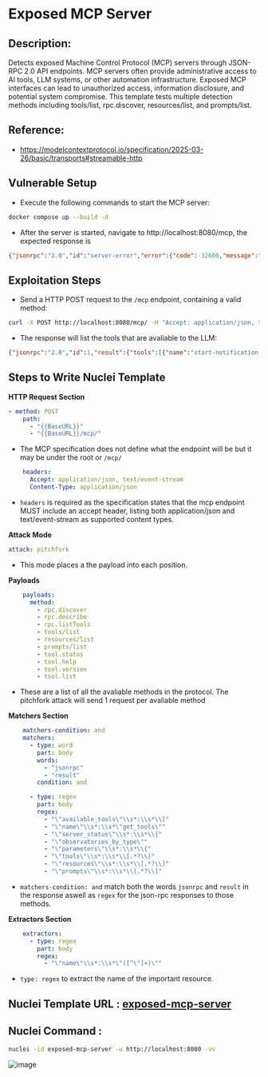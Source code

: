 # Exposed MCP Server

## Description:
Detects exposed Machine Control Protocol (MCP) servers through JSON-RPC 2.0 API endpoints.
MCP servers often provide administrative access to AI tools, LLM systems, or other automation infrastructure.
Exposed MCP interfaces can lead to unauthorized access, information disclosure, and potential system compromise.
This template tests multiple detection methods including tools/list, rpc.discover, resources/list, and prompts/list.

## Reference:
- https://modelcontextprotocol.io/specification/2025-03-26/basic/transports#streamable-http

## Vulnerable Setup

- Execute the following commands to start the MCP server:

```bash
docker compose up --build -d
```

- After the server is started, navigate to http://localhost:8080/mcp, the expected response is

```json
{"jsonrpc":"2.0","id":"server-error","error":{"code":-32600,"message":"Not Acceptable: Client must accept text/event-stream"}}
```

## Exploitation Steps

- Send a HTTP POST request to the `/mcp` endpoint, containing a valid method:

```bash
curl -X POST http://localhost:8080/mcp/ -H "Accept: application/json, text/event-stream" -H "Content-Type: application/json" --data '{"jsonrpc": "2.0","method": "tools/list","params": {},"id": 1}'
```

- The response will list the tools that are avaliable to the LLM:

```json
{"jsonrpc":"2.0","id":1,"result":{"tools":[{"name":"start-notification-stream","description":"Sends a stream of notifications with configurable count and interval","inputSchema":{"type":"object","required":["interval","count","caller"],"properties":{"interval":{"type":"number","description":"Interval between notifications in seconds"},"count":{"type":"number","description":"Number of notifications to send"},"caller":{"type":"string","description":"Identifier of the caller to include in notifications"}}}}]}}
```

## Steps to Write Nuclei Template

**HTTP Request Section**

```yaml
- method: POST
    path:
      - "{{BaseURL}}"
      - "{{BaseURL}}/mcp/"
```

- The MCP specification does not define what the endpoint will be but it may be under the root or `/mcp/`

```yaml
    headers:
      Accept: application/json, text/event-stream
      Content-Type: application/json
```

- `headers` is required as the specification states that the mcp endpoint MUST include an accept header, listing both application/json and text/event-stream as supported content types.

**Attack Mode**
```yml
attack: pitchfork
```
- This mode places a the payload into each position.  

**Payloads**

```yaml
    payloads:
      method:
        - rpc.discover
        - rpc.describe
        - rpc.listTools
        - tools/list
        - resources/list
        - prompts/list
        - tool.status
        - tool.help
        - tool.version
        - tool.list
```

- These are a list of all the avaliable methods in the protocol. The pitchfork attack will send 1 request per avaliable method

**Matchers Section**

```yaml
    matchers-condition: and
    matchers:
      - type: word
        part: body
        words:
          - "jsonrpc"
          - "result"
        condition: and

      - type: regex
        part: body
        regex:
          - "\"available_tools\"\\s*:\\s*\\["
          - "\"name\"\\s*:\\s*\"get_tools\""
          - "\"server_status\"\\s*:\\s*\\{"
          - "\"observatories_by_type\""
          - "\"parameters\"\\s*:\\s*\\{"
          - "\"tools\"\\s*:\\s*\\[.*?\\]"
          - "\"resources\"\\s*:\\s*\\[.*?\\]"
          - "\"prompts\"\\s*:\\s*\\[.*?\\]"
```

- `matchers-condition: and` match both the words `jsonrpc` and `result` in the response aswell as `regex` for the json-rpc responses to those methods.

**Extractors Section**

```yaml
    extractors:
      - type: regex
        part: body
        regex:
          - "\"name\"\\s*:\\s*\"([^\"]+)\""
```

- `type: regex` to extract the name of the important resource.

## Nuclei Template URL : [exposed-mcp-server](https://github.com/projectdiscovery/nuclei-templates/blob/main/http/exposures/apis/exposed-mcp-server.yaml)

## Nuclei Command :

```bash
nuclei -id exposed-mcp-server -u http://localhost:8080 -vv
```

![image](https://github.com/user-attachments/assets/5399a73a-1276-41b8-81a9-6afdd1b6f1f3)